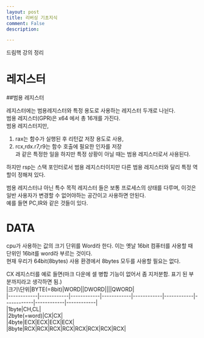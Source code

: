 ```yaml
---
layout: post
title: 리버싱 기초지식
comment: False
description: 

---
```


드림핵 강의 정리

# 레지스터  

##범용 레지스터

레지스터에는 범용레지스터와 특정 용도로 사용하는 레지스터 두개로 나뉜다.  
범용 레지스터(GPR)은 x64 에서 총 16개를 가진다.  
범용 레지스터지만,  
1. rax는 함수가 실행된 후 리턴값 저장 용도로 사용,  
2. rcx,rdx.r7,r9는 함수 호출에 필요한 인자를 저장  
과 같은 특정한 일을 하지만 특정 상황이 아닐 때는 범용 레지스터로서 사용된다.

하지만 rsp는 스택 포인터로서 범용 레지스터이지만 다른 범용 레지스터와 달리 특정 역할이 정해져 있다.  

범용 레지스터냐 아닌 특수 목적 레지스터 들은 보통 프로세스의 상태를 다루며, 이것은 일반 사용자가 변경할 수 없어야하는 공간이고 사용하면 안된다.  
예를 들면 PC,IR와 같은 것들이 있다.  

# DATA  
cpu가 사용하는 값의 크기 단위를 Word라 한다. 이는 옛날 16bit 컴퓨터를 사용할 때 단위인 16bit를 word라 부르는 것이다.  
현재 우리가 64bit(8bytes) 사용 환경에서 8bytes 모두를 사용할 필요는 없다.  

CX 레지스터를 예로 들면(마크 다운에 셀 병합 기능이 없어서 좀 지저분함. 표기 된 부분까지라고 생각하면 됨.)  
|크기\단위|BYTE(=8bit)|WORD||DWORD||||QWORD|  
|------------|------------|------------|------------|------------|------------|------------|------------|------------|  
|1byte|CH,CL|  
|2byte(=word)|CX|CX|  
|4byte|ECX|ECX|ECX|ECX|  
|8byte|RCX|RCX|RCX|RCX|RCX|RCX|RCX|RCX|  



